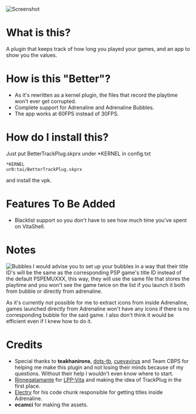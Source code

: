 ![Screenshot](https://i.imgur.com/O1G0EUq.png)
# What is this?
A plugin that keeps track of how long you played your games, and an app to show you the values.

# How is this "Better"?
- As it's rewritten as a kernel plugin, the files that record the playtime won't ever get corrupted.
- Complete support for Adrenaline and Adrenaline Bubbles.
- The app works at 60FPS instead of 30FPS.

# How do I install this?
Just put BetterTrackPlug.skprx under *KERNEL in config.txt
```
*KERNEL
ur0:tai/BetterTrackPlug.skprx
```
and install the vpk.

# Features To Be Added
- Blacklist support so you don't have to see how much time you've spent on VitaShell.

# Notes
![Bubbles](https://i.imgur.com/qZwPMXU.png)
I would advise you to set up your bubbles in a way that their title ID's will be the same as the corresponding PSP game's title ID instead of the default PSPEMUXXX, this way, they will use the same file that stores the playtime and you won't see the game twice on the list if you launch it both from bubble or directly from adrenaline.

As it's currently not possible for me to extract icons from inside Adrenaline, games launched directly from Adrenaline won't have any icons if there is no corresponding bubble for the said game. I also don't think it would be efficient even if I knew how to do it.

# Credits
- Special thanks to **teakhanirons**, [dots-tb](https://github.com/dots-tb), [cuevavirus](https://github.com/cuevavirus/) and Team CBPS for helping me make this plugin and not losing their minds because of my questions. Without their help I wouldn't even know where to start.
- [Rinnegatamante](https://github.com/Rinnegatamante) for [LPP-Vita](https://github.com/Rinnegatamante/lpp-vita) and making the idea of TrackPlug in the first place.
- [Electry](https://github.com/Electry/) for his code chunk responsible for getting titles inside Adrenaline.
- **ecamci** for making the assets.